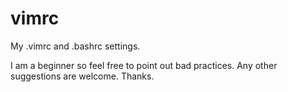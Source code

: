 vimrc
=====

My .vimrc and .bashrc settings.

I am a beginner so feel free to point out bad practices. Any other suggestions are welcome. 
Thanks.
